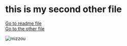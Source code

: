 # this is my second other file
[Go to readme file](README.md)  
[Go to the other file](otherfile.md)

![mizzou](https://www.mizzou.com/s/1002/images/gid1001/editor/00-redesign-00/homecoming/youtube%20banner.png)
